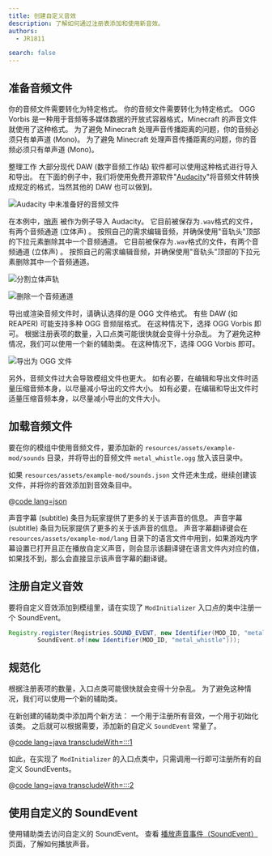 ```yaml
---
title: 创建自定义音效
description: 了解如何通过注册表添加和使用新音效。
authors:
  - JR1811

search: false
---
```


## 准备音频文件

你的音频文件需要转化为特定格式。 你的音频文件需要转化为特定格式。 OGG Vorbis 是一种用于音频等多媒体数据的开放式容器格式，Minecraft 的声音文件就使用了这种格式。 为了避免 Minecraft 处理声音传播距离的问题，你的音频必须只有单声道 (Mono)。 为了避免 Minecraft 处理声音传播距离的问题，你的音频必须只有单声道 (Mono)。

整理工作 大部分现代 DAW (数字音频工作站) 软件都可以使用这种格式进行导入和导出。 在下面的例子中，我们将使用免费开源软件"[Audacity](https://www.audacityteam.org/)"将音频文件转换成规定的格式，当然其他的 DAW 也可以做到。

![Audacity 中未准备好的音频文件](/assets/develop/sounds/custom_sounds_0.png)

在本例中，[哨声](https://freesound.org/people/strongbot/sounds/568995/) 被作为例子导入 Audacity。 它目前被保存为`.wav`格式的文件，有两个音频通道 (立体声) 。 按照自己的需求编辑音频，并确保使用"音轨头"顶部的下拉元素删除其中一个音频通道。 它目前被保存为`.wav`格式的文件，有两个音频通道 (立体声) 。 按照自己的需求编辑音频，并确保使用"音轨头"顶部的下拉元素删除其中一个音频通道。

![分割立体声轨](/assets/develop/sounds/custom_sounds_1.png)

![删除一个音频通道](/assets/develop/sounds/custom_sounds_2.png)

导出或渲染音频文件时，请确认选择的是 OGG 文件格式。 有些 DAW (如 REAPER) 可能支持多种 OGG 音频层格式。 在这种情况下，选择 OGG Vorbis 即可。 根据注册表项的数量，入口点类可能很快就会变得十分杂乱。 为了避免这种情况，我们可以使用一个新的辅助类。 在这种情况下，选择 OGG Vorbis 即可。

![导出为 OGG 文件](/assets/develop/sounds/custom_sounds_3.png)

另外，音频文件过大会导致模组文件也更大。 如有必要，在编辑和导出文件时适量压缩音频本身，以尽量减小导出的文件大小。 如有必要，在编辑和导出文件时适量压缩音频本身，以尽量减小导出的文件大小。

## 加载音频文件

要在你的模组中使用音频文件，要添加新的 `resources/assets/example-mod/sounds` 目录，并将导出的音频文件 `metal_whistle.ogg` 放入该目录中。

如果 `resources/assets/example-mod/sounds.json` 文件还未生成，继续创建该文件，并将你的音效添加到音效条目中。

@[code lang=json](@/reference/latest/src/main/resources/assets/example-mod/sounds.json)

声音字幕 (subtitle) 条目为玩家提供了更多的关于该声音的信息。 声音字幕 (subtitle) 条目为玩家提供了更多的关于该声音的信息。 声音字幕翻译键会在 `resources/assets/example-mod/lang` 目录下的语言文件中用到，如果游戏内字幕设置已打开且正在播放自定义声音，则会显示该翻译键在语言文件内对应的值，如果找不到，那么会直接显示该声音字幕的翻译键。

## 注册自定义音效

要将自定义音效添加到模组里，请在实现了 `ModInitializer` 入口点的类中注册一个 SoundEvent。

```java
Registry.register(Registries.SOUND_EVENT, new Identifier(MOD_ID, "metal_whistle"),
        SoundEvent.of(new Identifier(MOD_ID, "metal_whistle")));
```

## 规范化

根据注册表项的数量，入口点类可能很快就会变得十分杂乱。 为了避免这种情况，我们可以使用一个新的辅助类。

在新创建的辅助类中添加两个新方法： 一个用于注册所有音效，一个用于初始化该类。 之后就可以根据需要，添加新的自定义 `SoundEvent` 常量了。

@[code lang=java transcludeWith=:::1](@/reference/latest/src/main/java/com/example/docs/sound/CustomSounds.java)

如此，在实现了 `ModInitializer` 的入口点类中，只需调用一行即可注册所有的自定义 SoundEvents。

@[code lang=java transcludeWith=:::2](@/reference/latest/src/main/java/com/example/docs/sound/ExampleModSounds.java)

## 使用自定义的 SoundEvent

使用辅助类去访问自定义的 SoundEvent。 查看 [播放声音事件（SoundEvent）](./using-sounds) 页面，了解如何播放声音。
